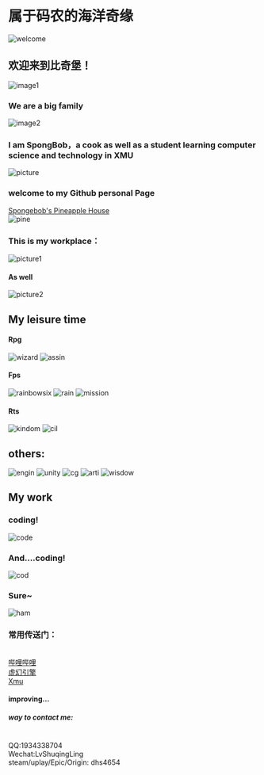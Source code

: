 # 属于码农的海洋奇缘

![welcome](https://timgsa.baidu.com/timg?image&quality=80&size=b9999_10000&sec=1608053232328&di=293da14cb5602ecb3e2001f5e482e828&imgtype=0&src=http%3A%2F%2Fe.hiphotos.baidu.com%2Fbaike%2Fpic%2Fitem%2F4034970a304e251fe944e031ad86c9177e3e5343.jpg)




## 欢迎来到比奇堡！
![image1](https://ss1.bdstatic.com/70cFuXSh_Q1YnxGkpoWK1HF6hhy/it/u=3187345912,2076110195&fm=26&gp=0.jpg)

### We are a big family    
![image2](https://timgsa.baidu.com/timg?image&quality=80&size=b9999_10000&sec=1608057527094&di=029c7c8e7a9c2eddc94145817b533de3&imgtype=0&src=http%3A%2F%2Fimg.ui.cn%2Fdata%2Ffile%2F9%2F9%2F9%2F2231999.png)


### I am SpongBob，a cook as well as a student learning computer science and technology in XMU
![picture](https://sponge-bob.netlify.app/img/portrait.webp)

### welcome to my Github personal Page
[Spongebob's Pineapple House](https://github.com/dhs4654)
<br/>![pine](https://ss2.bdstatic.com/70cFvnSh_Q1YnxGkpoWK1HF6hhy/it/u=33386630,2604323904&fm=26&gp=0.jpg)
### This is my workplace：
![picture1](https://timgsa.baidu.com/timg?image&quality=80&size=b9999_10000&sec=1608217695583&di=08ec61ebddc8b3aa044c136b72be3975&imgtype=0&src=http%3A%2F%2F5b0988e595225.cdn.sohucs.com%2Fimages%2F20181204%2F082222ed4db044b896044529d43f7f9b.jpeg)
#### As well
![picture2](https://sponge-bob.netlify.app/img/krusty_krab.webp)



## My leisure time
#### Rpg
![wizard](https://ss1.bdstatic.com/70cFvXSh_Q1YnxGkpoWK1HF6hhy/it/u=3470271064,528027285&fm=26&gp=0.jpg)
![assin](https://timgsa.baidu.com/timg?image&quality=80&size=b9999_10000&sec=1608218814250&di=b67fbce6901c2ff15a079a3f5ce1f8ea&imgtype=0&src=http%3A%2F%2Fwww.188soft.com%2Fd%2Ffile%2Fsorts%2F172%2F2017-11-08%2F67d38faef71b79157f46aee35c16afa8.jpg)
#### Fps
![rainbowsix](https://timgsa.baidu.com/timg?image&quality=80&size=b9999_10000&sec=1608218329685&di=532d26b4344ec3dc72af32f33e66d1aa&imgtype=0&src=http%3A%2F%2F5b0988e595225.cdn.sohucs.com%2Fimages%2F20180212%2Ff3382883f36843b1a23af8786f2644c4.jpeg)
![rain](https://timgsa.baidu.com/timg?image&quality=80&size=b9999_10000&sec=1608218375011&di=fde5689aadc5381e8c3bf8022c8d7fd7&imgtype=0&src=http%3A%2F%2Fi0.hdslb.com%2Fbfs%2Farticle%2F46adab85e3c1c6a442c92d38f2916f16a7a35ad0.jpg)
![mission](https://ss0.bdstatic.com/70cFuHSh_Q1YnxGkpoWK1HF6hhy/it/u=4180872570,647663732&fm=26&gp=0.jpg)
#### Rts
![kindom](https://timgsa.baidu.com/timg?image&quality=80&size=b9999_10000&sec=1608218685580&di=2e826c7b9c89609ebf12bcbcccf24640&imgtype=0&src=http%3A%2F%2Fnews.yxrb.net%2Fuploadfile%2F2019%2F0522%2F20190522044628611.jpg)
![cil](https://timgsa.baidu.com/timg?image&quality=80&size=b9999_10000&sec=1608218729316&di=3a9ab6e3dd3cb08d99a772b5c4b05adb&imgtype=0&src=http%3A%2F%2Fimg.yxbao.com%2Farticle%2Fimage%2F201612%2F20%2F2dae044467.jpg)


## others:
![engin](https://timgsa.baidu.com/timg?image&quality=80&size=b9999_10000&sec=1608264948244&di=ea5ea15fef8d0afd423556c607cbe471&imgtype=0&src=http%3A%2F%2Fn.sinaimg.cn%2Fsinacn%2Fw1024h1024%2F20180131%2Fa3cb-fyrcsrw1201757.jpg)
![unity](https://ss1.bdstatic.com/70cFvXSh_Q1YnxGkpoWK1HF6hhy/it/u=161556808,2099329341&fm=26&gp=0.jpg)
![cg](https://timgsa.baidu.com/timg?image&quality=80&size=b9999_10000&sec=1608265000719&di=25b1414ad2918e1ec489c2ca0e6ddf96&imgtype=0&src=http%3A%2F%2Fi0.hdslb.com%2Fbfs%2Farticle%2Fe153cf4750badb62998c8e5fb05455322a5cd85c.jpg)
![arti](https://timgsa.baidu.com/timg?image&quality=80&size=b9999_10000&sec=1608265057599&di=2662616789f3e3740d84f552625dd237&imgtype=0&src=http%3A%2F%2Fnews.guangyuwh.com%2Fimages%2F20171107163348.jpg)
![wisdow](https://timgsa.baidu.com/timg?image&quality=80&size=b9999_10000&sec=1608264753500&di=cb18779e4a8572bc98d971776dc8bd11&imgtype=0&src=http%3A%2F%2Fpic1.zhimg.com%2Fv2-faa18941689fa0b18ffb1ddf0186dd8a_1440w.jpg%3Fsource%3D172ae18b)

## My work
### coding!
![code](https://ss0.bdstatic.com/70cFvHSh_Q1YnxGkpoWK1HF6hhy/it/u=1387514850,255605970&fm=26&gp=0.jpg)

### And....coding!
![cod](https://ss0.bdstatic.com/70cFuHSh_Q1YnxGkpoWK1HF6hhy/it/u=2081253402,877530652&fm=26&gp=0.jpg)


### Sure~
![ham](https://sponge-bob.netlify.app/img/krabby_patty.webp)



### 常用传送门：
<br/>[哔哩哔哩](https://www.bilibili.com/)
<br/>[虚幻引擎](https://www.unrealengine.com/id/login?client_id=17ce2d2864834898ab71847859286c81&amp;response_type=code)
<br/>[Xmu](https://www.xmu.edu.cn/)
#### improving...

##### way to contact me:
 <br/> QQ:1934338704
 <br/> Wechat:LvShuqingLing
 <br/> steam/uplay/Epic/Origin: dhs4654
